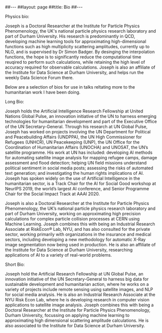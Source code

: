 ##---
##layout: page
##title: Bio
##---

Physics bio:

Joseph is a Doctoral Researcher at the Institute for Particle Physics Phenomenology, the UK's national particle physics research laboratory and part of Durham University. His research is predominantly in QCD, developing machine learning tools for approximating high-dimensional functions such as high multiplicity scattering amplitudes, currently up to NLO, and is supervised by Dr Simon Badger. By desinging the interpolation functions, the hope is to significantly reduce the computational time reuqired to perform such calculations, while retaining the high level of accuracy required for observable calculations. Joseph is also an affiliate of the Institute for Data Science at Durham University, and helps run the weekly Data Science Forum there.

Below are a selection of bios for use in talks reltating more to the humanitarian work I have been doing.

Long Bio:

Joseph holds the Artificial Intelligence Research Fellowship at United Nations Global Pulse, an innovation initiative of the UN to harness emerging technologies for humanitarian development and part of the Executive Office of the UN Secretary-General. Through his research at UN Global Pulse, Joseph has worked on projects involving the UN Department for Political and Peacebuilding Affairs (UNDPPA), the UN High Commissioner for Refugees (UNHCR), UN Peacekeeping (UNP), the UN Office for the Coordination of Humanitarian Affairs (UNOCHA) and UNOSAT, the UN’s satellite programme. His work at UN has included: developing AI methods for automating satellite image analysis for mapping refugee camps, damage assessment and flood detection; helping UN field missions understand political sentiment in social media posts; assessing the risks of automated text generation; and investigating the human rights implications of AI. Joseph has spoken widely on the use of Artificial Intelligence in the humanitarian sector, is a Track Chair for the AI for Social Good workshop at NeurIPS 2019, the world’s largest AI conference, and Senior Programme Chair for the Social Impact Track at AAAI 2020.

Joseph is also a Doctoral Researcher at the Institute for Particle Physics Phenomenology, the UK’s national particle physics research laboratory and part of Durham University, working on approximating high precision calculations for complex particle collision processes at CERN using Machine Learning. Joseph combines this with being an Industrial Research Associate at RiskEcon® Lab, NYU, and has also consulted for the private sector, working primarily with organizations in the insurance and medical sectors, including developing a new methodology for automatic X-Ray image segmentation now being used in production. He is also an affiliate of the Institute for Data Science at Durham University, researching applications of AI to a variety of real-world problems.

Short Bio:

Joseph hold the Artificial Research Fellowship at UN Global Pulse, an innovation initiative of the UN Secretary-General to harness big data for sustainable development and humanitarian action, where he works on a variety of projects include remote sensing using satellite images, and NLP for social media analysis. He is also an Industrial Research Associate at the NYU Risk Econ Lab, where he is developing research in computer vision applications to satellite image analysis. Joseph combines this with being a Doctoral Researcher at the Institute for Particle Physics Phenomenology, Durham University, focussing on applying machine learning to approximating high dimensional scattering amplitude calculations. He is also associated to the Institute for Data Science at Durham University.